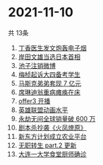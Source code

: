 # 2021-11-10
  共 13条

  <!-- BEGIN -->
  <!-- 最后更新时间:Wed Nov 10 2021 09:11:27 GMT+0000 (Coordinated Universal Time) -->
  1. [丁香医生发文炮轰电子烟](https://www.zhihu.com/search?q=丁香医生)
1. [岸田文雄当选日本首相](https://www.zhihu.com/search?q=岸田文雄)
1. [池子注销微博](https://www.zhihu.com/search?q=池子注销微博)
1. [梅桢起诉大四备考学生](https://www.zhihu.com/search?q=梅桢)
1. [马斯克弟弟套现 7 亿元](https://www.zhihu.com/search?q=马斯克弟弟)
1. [席琳迪翁重病瘫痪在床](https://www.zhihu.com/search?q=席琳迪翁)
1. [offer3 开播](https://www.zhihu.com/search?q=令人心动的offer)
1. [英雄联盟动画水平](https://www.zhihu.com/search?q=英雄联盟双城之战)
1. [永劫无间全球销量破 600 万](https://www.zhihu.com/search?q=永劫无间)
1. [剧本杀抄袭《火凤燎原》](https://www.zhihu.com/search?q=剧本杀)
1. [新东方计划成立农业平台](https://www.zhihu.com/search?q=新东方)
1. [无职转生 part.2 更新](https://www.zhihu.com/search?q=无职转生)
1. [大连一大学食堂厨师确诊](https://www.zhihu.com/search?q=大连疫情)
  <!-- END -->
  